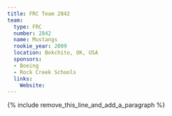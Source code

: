 ```yaml
---
title: FRC Team 2842
team:
  type: FRC
  number: 2842
  name: Mustangs
  rookie_year: 2009
  location: Bokchito, OK, USA
  sponsors:
  - Boeing
  - Rock Creek Schools
  links:
    Website:
---
```


{% include remove_this_line_and_add_a_paragraph %}